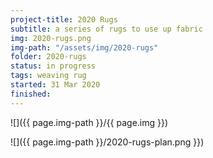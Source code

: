 ```yaml
---
project-title: 2020 Rugs
subtitle: a series of rugs to use up fabric
img: 2020-rugs.png
img-path: "/assets/img/2020-rugs"
folder: 2020-rugs
status: in progress
tags: weaving rug
started: 31 Mar 2020
finished: 
---
```


![]({{ page.img-path }}/{{ page.img }})

![]({{ page.img-path }}/2020-rugs-plan.png }})